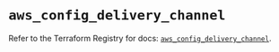 # `aws_config_delivery_channel`

Refer to the Terraform Registry for docs: [`aws_config_delivery_channel`](https://registry.terraform.io/providers/hashicorp/aws/5.31.0/docs/resources/config_delivery_channel).

